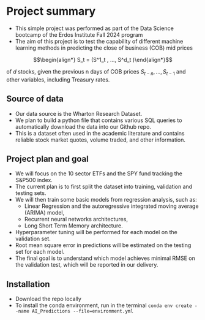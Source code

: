 # Project summary

- This simple project was performed as part of the Data Science bootcamp of the Erdos Institute Fall 2024 program
- The aim of this project is to test the capability of different machine learning methods in predicting the close of business (COB) mid prices

$$\begin{align*} S_t = (S^1_t , ..., S^d_t )\end{align*}$$

of $d$ stocks, given the previous n days of COB prices $S_{t−n}, ..., S_{t−1}$ and other variables, including Treasury rates.

## Source of data

- Our data source is the Wharton Research Dataset.
- We plan to build a python file that contains various SQL queries to automatically download the data into our Github repo.
- This is a dataset often used in the academic literature and contains reliable stock market quotes, volume traded, and other information.

## Project plan and goal

- We will focus on the 10 sector ETFs and the SPY fund tracking the S&P500 index.
- The current plan is to first split the dataset into training, validation and testing sets.
- We will then train some basic models from regression analysis, such as:
  - Linear Regression and the autoregressive integrated moving average (ARIMA) model,
  - Recurrent neural networks architectures,
  - Long Short Term Memory architecture.
- Hyperparameter tuning will be performed for each model on the validation set.
- Root mean square error in predictions will be estimated on the testing set for each model.
- The final goal is to understand which model achieves minimal RMSE on the validation test, which will be reported in our delivery.

## Installation

- Download the repo locally
- To install the conda environment, run in the terminal `conda env create --name AI_Predictions --file=environment.yml`
